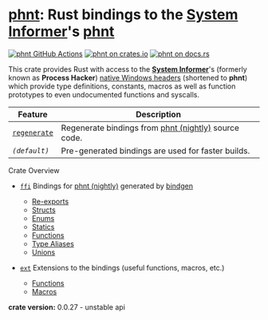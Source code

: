 [phnt][github.com]: Rust bindings to the [System Informer][github.com/sysinf]'s [phnt][github.com/sysinf/phnt]
========================================

[![phnt GitHub Actions][github.com/ci/img]][github.com/ci]
[![phnt on crates.io][crates.io/img]][crates.io]
[![phnt on docs.rs][docs.rs/img]][docs.rs]

This crate provides Rust with access to the **[System Informer][github.com/sysinf]**'s (formerly known as **Process Hacker**) [native Windows headers][github.com/sysinf/phnt] (shortened to **phnt**) which provide type definitions, constants, macros as well as function prototypes to even undocumented functions and syscalls.

| Feature | Description |
| --- | --- |
| [`regenerate`][github.com/src/build.rs] | Regenerate bindings from [phnt (nightly)][github.com/phnt_nightly] source code. |
| *`(default)`* | Pre-generated bindings are used for faster builds. |

Crate Overview
- [`ffi`][docs.rs/ffi] Bindings for [phnt (nightly)][github.com/phnt_nightly] generated by [bindgen][crates.io/bindgen]
  - [Re-exports][docs.rs/ffi/reexports]
  - [Structs][docs.rs/ffi/structs]
  - [Enums][docs.rs/ffi/enums]
  - [Statics][docs.rs/ffi/structs]
  - [Functions][docs.rs/ffi/functions]
  - [Type Aliases][docs.rs/ffi/type-aliases]
  - [Unions][docs.rs/ffi/unions]

- [`ext`][docs.rs/ext] Extensions to the bindings (useful functions, macros, etc.)
  - [Functions][docs.rs/ext/functions]
  - [Macros][docs.rs/ext/macros]

**crate version:** 0.0.27 - unstable api

[github.com]:               https://github.com/oberrich/phnt-rs
[github.com/ci]:            https://github.com/oberrich/phnt-rs/actions/workflows/rust.yml
[github.com/ci/img]:        https://github.com/oberrich/phnt-rs/actions/workflows/rust.yml/badge.svg
[github.com/phnt_nightly]:  https://github.com/oberrich/phnt_nightly
[github.com/src/build.rs]:  https://github.com/oberrich/phnt-rs/blob/master/src/build.rs
[github.com/sysinf]:        https://github.com/winsiderss/systeminformer
[github.com/sysinf/phnt]:   https://github.com/winsiderss/systeminformer/tree/master/phnt

[crates.io]:                https://crates.io/crates/phnt
[crates.io/bindgen]:        https://crates.io/crates/bindgen
[crates.io/img]:            https://img.shields.io/crates/v/phnt.svg

[docs.rs]:                  https://docs.rs/phnt
[docs.rs/img]:              https://docs.rs/phnt/badge.svg
[docs.rs/ffi]:              https://docs.rs/phnt/latest/phnt/ffi/index.html
[docs.rs/ffi/reexports]:    https://docs.rs/phnt/latest/phnt/ffi/index.html#reexports
[docs.rs/ffi/structs]:      https://docs.rs/phnt/latest/phnt/ffi/index.html#structs
[docs.rs/ffi/enums]:        https://docs.rs/phnt/latest/phnt/ffi/index.html#enums
[docs.rs/ffi/constants]:    https://docs.rs/phnt/latest/phnt/ffi/index.html#constants
[docs.rs/ffi/statics]:      https://docs.rs/phnt/latest/phnt/ffi/index.html#statics
[docs.rs/ffi/functions]:    https://docs.rs/phnt/latest/phnt/ffi/index.html#functions
[docs.rs/ffi/type-aliases]: https://docs.rs/phnt/latest/phnt/ffi/index.html#types
[docs.rs/ffi/unions]:       https://docs.rs/phnt/latest/phnt/ffi/index.html#unions
[docs.rs/ext]:              https://docs.rs/phnt/latest/phnt/ext/index.html
[docs.rs/ext/functions]:    https://docs.rs/phnt/latest/phnt/ext/index.html#functions
[docs.rs/ext/macros]:       https://docs.rs/phnt/latest/phnt/index.html#macros
